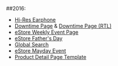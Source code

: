 ##2016:
- [Hi-Res Earphone](https://rawgit.com/chester0516/htc-prototype-bak/master/wip/hi-res-earphone/default.htm)
- [Downtime Page](https://rawgit.com/chester0516/htc-prototype-bak/master/wip/downtime-page/us/countdown.htm) & [Downtime Page (RTL)](https://rawgit.com/chester0516/htc-prototype-bak/master/wip/downtime-page/mea-sa/text.htm)
- [eStore Weekly Event Page](https://rawgit.com/chester0516/htc-prototype-bak/master/wip/estore-event/week34-2.htm)
- [eStore Father's Day](https://rawgit.com/chester0516/htc-prototype-bak/master/wip/estore-fathers-day/default.htm)
- [Global Search](https://rawgit.com/chester0516/htc-prototype-bak/master/wip/global-search/index.htm)
- [eStore Mayday Event](https://rawgit.com/chester0516/htc-prototype-bak/master/wip/mayday/default.htm)
- [Product Detail Page Template](https://rawgit.com/chester0516/htc-prototype-bak/master/wip/pdp-temps/e36.htm)
